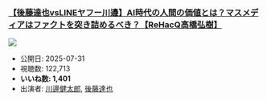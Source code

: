 ### [【後藤達也vsLINEヤフー川邊】AI時代の人間の価値とは？マスメディアはファクトを突き詰めるべき？【ReHacQ高橋弘樹】](https://www.youtube.com/watch?v=Xhz_LfcVx1I)
[![](https://img.youtube.com/vi/Xhz_LfcVx1I/sddefault.jpg)](https://www.youtube.com/watch?v=Xhz_LfcVx1I)
-   公開日: 2025-07-31
-   視聴数: 122,713
-   **いいね数: 1,401**
-   出演者: [川邊健太郎](/rehacq_fan/people/川邊健太郎 "wikilink"), [後藤達也](/rehacq_fan/people/後藤達也 "wikilink")

